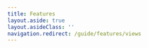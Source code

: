 ```yaml
---
title: Features
layout.aside: true
layout.asideClass: ''
navigation.redirect: /guide/features/views
---
```

